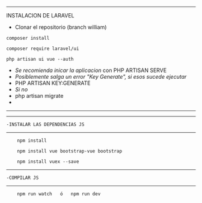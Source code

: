--------------------------------------------------------------------------------
INSTALACION DE LARAVEL
- Clonar el repositorio (branch william)

```
composer install
 
composer require laravel/ui
 
php artisan ui vue --auth
```

- *Se recomienda inicar la aplicacion* con PHP ARTISAN SERVE
- *Posiblemente salga un error "Key Generate", si esos sucede ejecutar*
- PHP ARTISAN KEY:GENERATE
- *Si no*
- php artisan migrate
-
--------------------------------------------------------------------------------

--------------------------------------------------------------------------------

    -INSTALAR LAS DEPENDENCIAS JS

--------------------------------------------------------------------------------


```
    npm install 
```

```
    npm install vue bootstrap-vue bootstrap
```

```
    npm install vuex --save
```

--------------------------------------------------------------------------------

    -COMPILAR JS 
    
--------------------------------------------------------------------------------

```
    npm run watch   ó   npm run dev
```